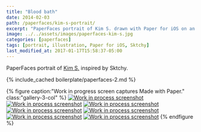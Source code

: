 ```yaml
---
title: "Blood bath"
date: 2014-02-03
path: /paperfaces/kim-s-portrait/
excerpt: "PaperFaces portrait of Kim S. drawn with Paper for iOS on an iPad."
image: ../../assets/images/paperfaces-kim-s.jpg
categories: [paperfaces]
tags: [portrait, illustration, Paper for iOS, Sktchy]
last_modified_at: 2017-01-17T15:58:37-05:00
---
```


PaperFaces portrait of [Kim S.](https://sktchy.com/czir6c) inspired by Sktchy.

{% include_cached boilerplate/paperfaces-2.md %}

{% figure caption:"Work in progress screen captures Made with Paper." class:"gallery-3-col" %}
[![Work in process screenshot](../../assets/images/paperfaces-kim-s-process-1-600.jpg)](../../assets/images/paperfaces-kim-s-process-1-lg.jpg)
[![Work in process screenshot](../../assets/images/paperfaces-kim-s-process-2-600.jpg)](../../assets/images/paperfaces-kim-s-process-2-lg.jpg)
[![Work in process screenshot](../../assets/images/paperfaces-kim-s-process-3-600.jpg)](../../assets/images/paperfaces-kim-s-process-3-lg.jpg)
[![Work in process screenshot](../../assets/images/paperfaces-kim-s-process-4-600.jpg)](../../assets/images/paperfaces-kim-s-process-4-lg.jpg)
[![Work in process screenshot](../../assets/images/paperfaces-kim-s-process-5-600.jpg)](../../assets/images/paperfaces-kim-s-process-5-lg.jpg)
[![Work in process screenshot](../../assets/images/paperfaces-kim-s-process-6-600.jpg)](../../assets/images/paperfaces-kim-s-process-6-lg.jpg)
[![Work in process screenshot](../../assets/images/paperfaces-kim-s-process-7-600.jpg)](../../assets/images/paperfaces-kim-s-process-7-lg.jpg)
{% endfigure %}
